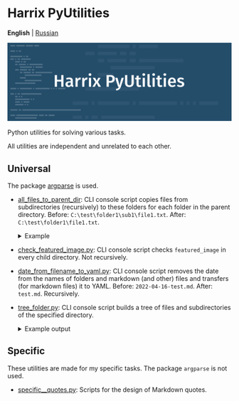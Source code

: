# Harrix PyUtilities

**English** | [Russian](https://github.com/Harrix/harrix-pyutilities/blob/main/README.ru.md)

![Harrix PyUtilities](img/featured-image.svg)

Python utilities for solving various tasks.

All utilities are independent and unrelated to each other.

## Universal

The package [argparse](https://docs.python.org/3/library/argparse.html) is used.

- [all_files_to_parent_dir](https://github.com/Harrix/harrix-pyutilities/blob/main/src/all_files_to_parent_dir.py): CLI console script copies files from subdirectories (recursively) to these folders for each folder in the parent directory. Before: `C:\test\folder1\sub1\file1.txt`. After: `C:\test\folder1\file1.txt`.

  <details>
  <summary>Example</summary>

  **Before:**

  ```text
  C:\test
  ├─ folder1
  │  ├─ image.jpg
  │  ├─ sub1
  │  │  ├─ file1.txt
  │  │  └─ file2.txt
  │  └─ sub2
  │     ├─ file3.txt
  │     └─ file4.txt
  └─ folder2
    └─ sub3
        ├─ file6.txt
        └─ sub4
          └─ file5.txt
  ```

  **After:**

  ```text
  C:\test
  ├─ folder1
  │  ├─ file1.txt
  │  ├─ file2.txt
  │  ├─ file3.txt
  │  ├─ file4.txt
  │  └─ image.jpg
  └─ folder2
    ├─ file5.txt
    └─ file6.txt
  ```

  </details>

- [check_featured_image.py](https://github.com/Harrix/harrix-pyutilities/blob/main/src/check_featured_image.py): CLI console script checks `featured_image` in every child directory. Not recursively.

- [date_from_filename_to_yaml.py](https://github.com/Harrix/harrix-pyutilities/blob/main/src/date_from_filename_to_yaml.py): CLI console script removes the date from the names of folders and markdown (and other) files and transfers (for markdown files) it to YAML. Before: `2022-04-16-test.md`. After: `test.md`. Recursively.

- [tree_folder.py](https://github.com/Harrix/harrix-pyutilities/blob/main/src/tree_folder.py): CLI console script builds a tree of files and subdirectories of the specified directory.

  <details>
  <summary>Example output</summary>

  ```text
  ├─ note1
  │  ├─ featured-image.png
  │  └─ note1.md
  └─ note2
     └─ note2.md
  ```

  </details>

## Specific

These utilities are made for my specific tasks. The package `argparse` is not used.

- [specific__quotes.py](https://github.com/Harrix/harrix-pyutilities/blob/main/src/specific__quotes.py): Scripts for the design of Markdown quotes.

